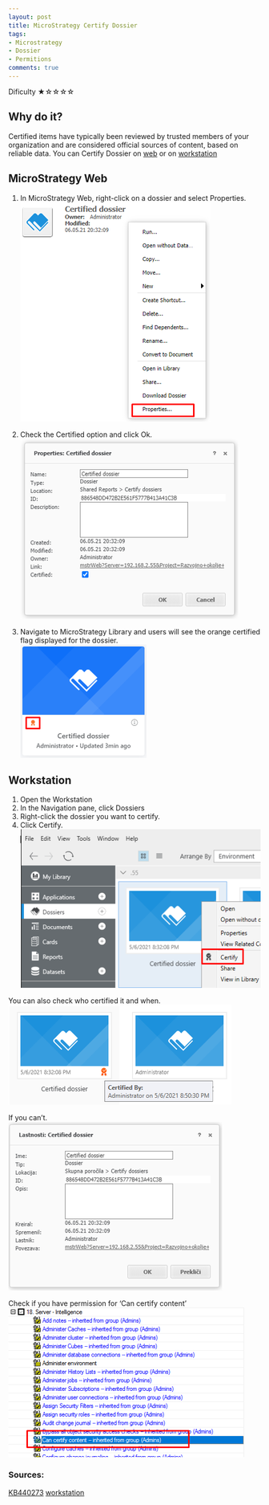 ```yaml
---
layout: post
title: MicroStrategy Certify Dossier
tags:
- Microstrategy
- Dossier
- Permitions
comments: true
---
```

Dificulty ★☆☆☆☆

## Why do it?
Certified items have typically been reviewed by trusted members of your organization and are considered official sources of content, based on reliable data.
You can Certify Dossier on [web](https://community.microstrategy.com/s/article/KB440273-How-to-certify-a-dossier-in-MicroStrategy-Web-10-9-and-newer?language=en_US) or on [workstation](https://www2.microstrategy.com/producthelp/Current/Workstation/WebHelp/Lang_1033/Content/Certifying_objects.htm)

## MicroStrategy Web
1. In MicroStrategy Web, right-click on a dossier and select Properties.
![Verify](/img/20210505_0001/Certified_dossier_properties.png)

2. Check the Certified option and click Ok.
![Verify](/img/20210505_0001/Certified.png)

3. Navigate to MicroStrategy Library and users will see the orange certified flag displayed for the dossier. <br />
![Verify](/img/20210505_0001/Certified_end.png)
 
## Workstation
1. Open the Workstation
2. In the Navigation pane, click Dossiers
3. Right-click the dossier you want to certify.
4. Click Certify. <br />
![Workstation](/img/20210505_0001/Workstation.png)

You can also check who certified it and when. 
![Verify](/img/20210505_0001/Certified_By.png)

If you can’t. <br />
![Verify](/img/20210505_0001/NoPermition.png)

Check if you have permission for ‘Can certify content’
![Permition](/img/20210505_0001/permition_certify.png)

### Sources:
[KB440273](https://community.microstrategy.com/s/article/KB440273-How-to-certify-a-dossier-in-MicroStrategy-Web-10-9-and-newer?language=en_US)
[workstation](https://www2.microstrategy.com/producthelp/Current/Workstation/WebHelp/Lang_1033/Content/Certifying_objects.htm)
